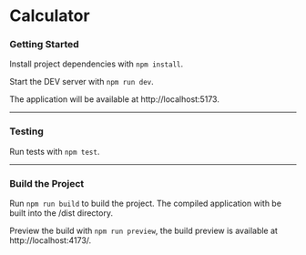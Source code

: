 # Calculator

### Getting Started

Install project dependencies with `npm install`.

Start the DEV server with `npm run dev`.

The application will be available at http://localhost:5173.

---

### Testing

Run tests with `npm test`.

---

### Build the Project

Run `npm run build` to build the project. The compiled application with be built into the /dist directory.

Preview the build with `npm run preview`, the build preview is available at http://localhost:4173/.